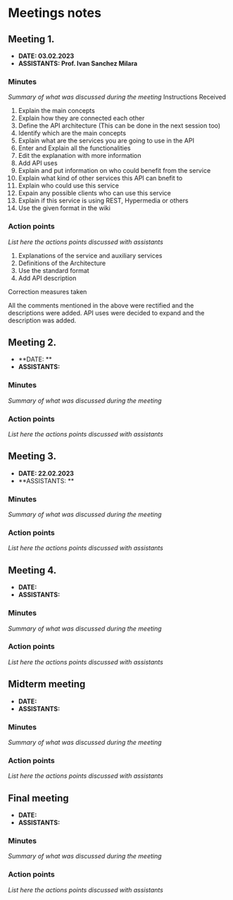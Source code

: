 # Meetings notes

## Meeting 1.
* **DATE: 03.02.2023**
* **ASSISTANTS: Prof. Ivan Sanchez Milara**

### Minutes
*Summary of what was discussed during the meeting*
Instructions Received

1. Explain the main concepts
2. Explain how they are connected each other
3. Define the API architecture (This can be done in the next session too)
4. Identify which are the main concepts
5. Explain what are the services you are going to use in the API
6. Enter and Explain all the functionalities
7. Edit the explanation with more information
8. Add API uses
9. Explain and put information on who could benefit from the service
10. Explain what kind of other services this API can bnefit to
11. Explain who could use this service
12. Expain any possible clients who can use this service
13. Explain if this service is using REST, Hypermedia or others
14. Use the given format in the wiki

### Action points
*List here the actions points discussed with assistants*

1. Explanations of the service and auxiliary services
2. Definitions of the Architecture
3. Use the standard format
4. Add API description

Correction measures taken

All the comments mentioned in the above were rectified and the descriptions were added. API uses were decided to expand and the description was added.


## Meeting 2.
* **DATE: **
* **ASSISTANTS:**

### Minutes
*Summary of what was discussed during the meeting*

### Action points
*List here the actions points discussed with assistants*




## Meeting 3.
* **DATE: 22.02.2023**
* **ASSISTANTS: **

### Minutes
*Summary of what was discussed during the meeting*

### Action points
*List here the actions points discussed with assistants*




## Meeting 4.
* **DATE:**
* **ASSISTANTS:**

### Minutes
*Summary of what was discussed during the meeting*

### Action points
*List here the actions points discussed with assistants*




## Midterm meeting
* **DATE:**
* **ASSISTANTS:**

### Minutes
*Summary of what was discussed during the meeting*

### Action points
*List here the actions points discussed with assistants*




## Final meeting
* **DATE:**
* **ASSISTANTS:**

### Minutes
*Summary of what was discussed during the meeting*

### Action points
*List here the actions points discussed with assistants*




